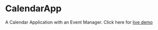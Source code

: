 # CalendarApp
A Calendar Application with an Event Manager. Click here for [live demo](http://github.com)
